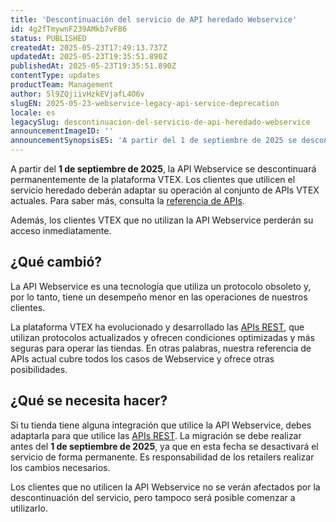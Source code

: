 ```yaml
---
title: 'Descontinuación del servicio de API heredado Webservice'
id: 4g2fTmywnF239AMkb7vF86
status: PUBLISHED
createdAt: 2025-05-23T17:49:13.737Z
updatedAt: 2025-05-23T19:35:51.890Z
publishedAt: 2025-05-23T19:35:51.890Z
contentType: updates
productTeam: Management
author: 5l9ZQjiivHzkEVjafL4O6v
slugEN: 2025-05-23-webservice-legacy-api-service-deprecation
locale: es
legacySlug: descontinuacion-del-servicio-de-api-heredado-webservice
announcementImageID: ''
announcementSynopsisES: 'A partir del 1 de septiembre de 2025 se descontinuará Webservice de la plataforma VTEX.'
---
```


A partir del **1 de septiembre de 2025**, la API Webservice se descontinuará permanentemente de la plataforma VTEX. Los clientes que utilicen el servicio heredado deberán adaptar su operación al conjunto de APIs VTEX actuales. Para saber más, consulta la [referencia de APIs](https://developers.vtex.com/docs/api-reference).

Además, los clientes VTEX que no utilizan la API Webservice perderán su acceso inmediatamente.

## ¿Qué cambió?

La API Webservice es una tecnología que utiliza un protocolo obsoleto y, por lo tanto, tiene un desempeño menor en las operaciones de nuestros clientes.

La plataforma VTEX ha evolucionado y desarrollado las [APIs REST](https://developers.vtex.com/docs/api-reference), que utilizan protocolos actualizados y ofrecen condiciones optimizadas y más seguras para operar las tiendas. En otras palabras, nuestra referencia de APIs actual cubre todos los casos de Webservice y ofrece otras posibilidades.

## ¿Qué se necesita hacer?

Si tu tienda tiene alguna integración que utilice la API Webservice, debes adaptarla para que utilice las [APIs REST](https://developers.vtex.com/docs/api-reference). La migración se debe realizar antes del **1 de septiembre de 2025**, ya que en esta fecha se desactivará el servicio de forma permanente. Es responsabilidad de los retailers realizar los cambios necesarios.

Los clientes que no utilicen la API Webservice no se verán afectados por la descontinuación del servicio, pero tampoco será posible comenzar a utilizarlo.
